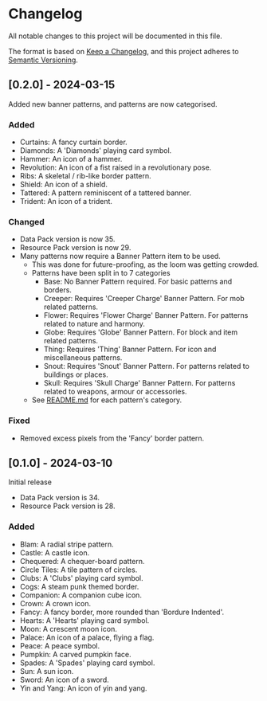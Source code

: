 # Changelog

All notable changes to this project will be documented in this file.

The format is based on [Keep a Changelog](https://keepachangelog.com/en/1.0.0/),
and this project adheres to [Semantic Versioning](https://semver.org/spec/v2.0.0.html).

## [0.2.0] - 2024-03-15
Added new banner patterns, and patterns are now categorised.

### Added
- Curtains: A fancy curtain border.
- Diamonds: A 'Diamonds' playing card symbol.
- Hammer: An icon of a hammer.
- Revolution: An icon of a fist raised in a revolutionary pose.
- Ribs: A skeletal / rib-like border pattern.
- Shield: An icon of a shield.
- Tattered: A pattern reminiscent of a tattered banner.
- Trident: An icon of a trident.

### Changed
- Data Pack version is now 35.
- Resource Pack version is now 29.
- Many patterns now require a Banner Pattern item to be used.
  - This was done for future-proofing, as the loom was getting crowded.
  - Patterns have been split in to 7 categories
    - Base: No Banner Pattern required. For basic patterns and borders.
    - Creeper: Requires 'Creeper Charge' Banner Pattern. For mob related patterns.
    - Flower: Requires 'Flower Charge' Banner Pattern. For patterns related to nature and harmony.
    - Globe: Requires 'Globe' Banner Pattern. For block and item related patterns.
    - Thing: Requires 'Thing' Banner Pattern. For icon and miscellaneous patterns.
    - Snout: Requires 'Snout' Banner Pattern. For patterns related to buildings or places.
    - Skull: Requires 'Skull Charge' Banner Pattern. For patterns related to weapons, armour or accessories.
  - See [README.md](README.md) for each pattern's category.

### Fixed
- Removed excess pixels from the 'Fancy' border pattern.

## [0.1.0] - 2024-03-10
Initial release
- Data Pack version is 34.
- Resource Pack version is 28.

### Added
- Blam: A radial stripe pattern.
- Castle: A castle icon.
- Chequered: A chequer-board pattern.
- Circle Tiles: A tile pattern of circles.
- Clubs: A 'Clubs' playing card symbol.
- Cogs: A steam punk themed border.
- Companion: A companion cube icon.
- Crown: A crown icon.
- Fancy: A fancy border, more rounded than 'Bordure Indented'.
- Hearts: A 'Hearts' playing card symbol.
- Moon: A crescent moon icon.
- Palace: An icon of a palace, flying a flag.
- Peace: A peace symbol.
- Pumpkin: A carved pumpkin face.
- Spades: A 'Spades' playing card symbol.
- Sun: A sun icon.
- Sword: An icon of a sword.
- Yin and Yang: An icon of yin and yang.